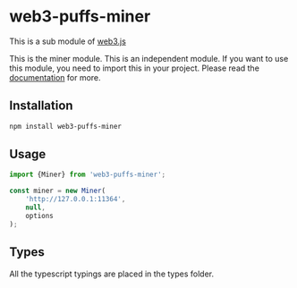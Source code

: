 # web3-puffs-miner

This is a sub module of [web3.js][repo]

This is the miner module. This is an independent module. If you want to use this module, you need to import this in your project.
Please read the [documentation][docs] for more.

## Installation

```bash
npm install web3-puffs-miner
```

## Usage

```js
import {Miner} from 'web3-puffs-miner';

const miner = new Miner(
    'http://127.0.0.1:11364',
    null,
    options
);
```

## Types

All the typescript typings are placed in the types folder.

[docs]: http://web3js.readthedocs.io/en/1.0/
[repo]: https://github.com/puffscoin/web3.js
